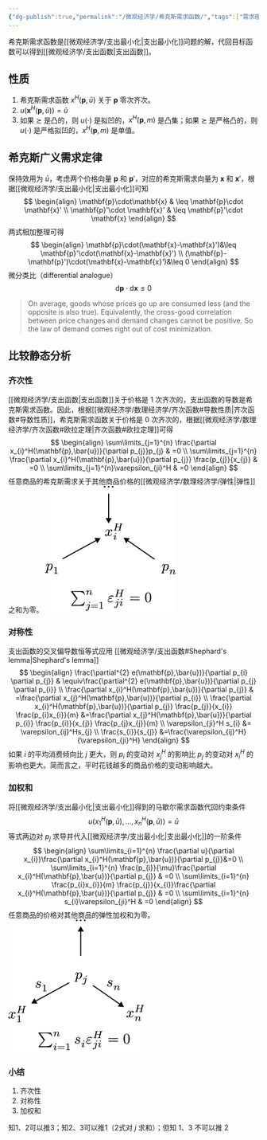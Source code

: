 ```yaml
---
{"dg-publish":true,"permalink":"/微观经济学/希克斯需求函数/","tags":["需求理论"]}
---
```


希克斯需求函数是[[微观经济学/支出最小化\|支出最小化]]问题的解，代回目标函数可以得到[[微观经济学/支出函数\|支出函数]]。

## 性质

1. 希克斯需求函数 $x^H(\mathbf{p},\bar{u})$ 关于 $\mathbf{p}$ 零次齐次。
2. $u(\mathbf{x}^H(\mathbf{p},\bar{u}))=\bar{u}$
3. 如果 $\succsim$ 是凸的，则 $u(\cdot)$ 是拟凹的，$x^H(\mathbf{p},m)$ 是凸集；如果 $\succsim$ 是严格凸的，则 $u(\cdot)$ 是严格拟凹的，$x^H(\mathbf{p},m)$ 是单值。

## 希克斯广义需求定律

保持效用为 $\bar{u}$，考虑两个价格向量 $\mathbf{p}$ 和 $\mathbf{p}'$，对应的希克斯需求向量为 $\mathbf{x}$ 和 $\mathbf{x}'$，根据[[微观经济学/支出最小化\|支出最小化]]可知
$$
\begin{align}
\mathbf{p}\cdot\mathbf{x} & \leq \mathbf{p}\cdot \mathbf{x}' \\
\mathbf{p}'\cdot \mathbf{x}' & \leq \mathbf{p}'\cdot \mathbf{x}
\end{align}
$$
两式相加整理可得
$$
\begin{align}
\mathbf{p}\cdot(\mathbf{x}-\mathbf{x}')&\leq \mathbf{p}'\cdot(\mathbf{x}-\mathbf{x}') \\
(\mathbf{p}-\mathbf{p}')\cdot(\mathbf{x}-\mathbf{x}')&\leq 0
\end{align}
$$
微分类比（differential analogue）
$$
\mathrm{d}\mathbf{p} \cdot\mathrm{d}\mathbf{x}\leq 0
$$
> On average, goods whose prices go up are consumed less (and the opposite is also true). Equivalently, the cross-good correlation between price changes and demand changes cannot be positive. So the law of demand comes right out of cost minimization. 
## 比较静态分析

### 齐次性

[[微观经济学/支出函数\|支出函数]]关于价格是 $1$ 次齐次的，支出函数的导数是希克斯需求函数。因此，根据[[微观经济学/数理经济学/齐次函数#导数性质\|齐次函数#导数性质]]，希克斯需求函数关于价格是 $0$ 次齐次的，根据[[微观经济学/数理经济学/齐次函数#欧拉定理\|齐次函数#欧拉定理]]可得
$$
\begin{align}
\sum\limits_{j=1}^{n} \frac{\partial x_{i}^H(\mathbf{p},\bar{u})}{\partial p_{j}}p_{j} & =0 \\
\sum\limits_{j=1}^{n} \frac{\partial x_{i}^H(\mathbf{p},\bar{u})}{\partial p_{j}} \frac{p_{j}}{x_{j}} & =0 \\
\sum\limits_{j=1}^{n}\varepsilon_{ji}^H & =0
\end{align}
$$
任意商品的希克斯需求关于其他商品价格的[[微观经济学/数理经济学/弹性\|弹性]]之和为零。
![齐次性.svg](https://raw.githubusercontent.com/ykonut/picx-images-hosting/master/picgo/image-f4bfe0b650417f580eb12e1d7b59b74e.svg)

### 对称性

支出函数的交叉偏导数恒等式应用 [[微观经济学/支出函数#Shephard's lemma\|Shephard's lemma]]
$$
\begin{align}
\frac{\partial^{2} e(\mathbf{p},\bar{u})}{\partial p_{i} \partial p_{j}} & \equiv\frac{\partial^{2} e(\mathbf{p},\bar{u})}{\partial p_{j} \partial p_{i}} \\
\frac{\partial x_{i}^H(\mathbf{p},\bar{u})}{\partial p_{j}} & =\frac{\partial x_{j}^H(\mathbf{p},\bar{u})}{\partial p_{i}} \\
\frac{\partial x_{i}^H(\mathbf{p},\bar{u})}{\partial p_{j}} \frac{p_{j}}{x_{i}} \frac{p_{i}x_{i}}{m} &=\frac{\partial x_{j}^H(\mathbf{p},\bar{u})}{\partial p_{i}} \frac{p_{i}}{x_{j}} \frac{p_{j}x_{j}}{m} \\
\varepsilon_{ji}^H s_{i} &= \varepsilon_{ij}^Hs_{j} \\
\frac{s_{i}}{s_{j}} &=\frac{\varepsilon_{ij}^H}{\varepsilon_{ji}^H} 
\end{align}
$$
如果 $i$ 的平均消费倾向比 $j$ 更大，则 $p_{i}$ 的变动对 $x_{j}^H$ 的影响比 $p_{j}$ 的变动对 $x_{i}^H$ 的影响也更大。简而言之，平时花钱越多的商品价格的变动影响越大。

### 加权和

将[[微观经济学/支出最小化\|支出最小化]]得到的马歇尔需求函数代回约束条件
$$
u(x_{1}^H(\mathbf{p},\bar{u}),\dots,x_{n}^H(\mathbf{p},\bar{u})) =\bar{u}
$$
等式两边对 $p_{j}$ 求导并代入[[微观经济学/支出最小化\|支出最小化]]的一阶条件
$$
\begin{align}
\sum\limits_{i=1}^{n} \frac{\partial u}{\partial x_{i}}\frac{\partial x_{i}^H(\mathbf{p},\bar{u})}{\partial p_{j}}&=0 \\
\sum\limits_{i=1}^{n} \frac{p_{i}}{\mu}\frac{\partial x_{i}^H(\mathbf{p},\bar{u})}{\partial p_{j}} & =0 \\
\sum\limits_{i=1}^{n} \frac{p_{i}x_{i}}{m} \frac{p_{j}}{x_{i}}\frac{\partial x_{i}^H(\mathbf{p},\bar{u})}{\partial p_{j}} & =0 \\
\sum\limits_{i=1}^{n} s_{i}\varepsilon_{ji}^H & =0
\end{align}
$$
任意商品的价格对其他商品的弹性加权和为零。
![加权和.svg](https://raw.githubusercontent.com/ykonut/picx-images-hosting/master/picgo/image-698ca9ed21847adb19eeb356ad573ed5.svg)

### 小结

1. 齐次性
2. 对称性
3. 加权和

知1、2可以推3；知2、3可以推1（2式对 $j$ 求和）；但知 1、3 不可以推 2